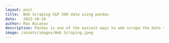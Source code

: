 ```yaml
---
layout: post
title:  Web Scraping S&P 500 data using pandas
date:   2022-10-18
author: Max Bucanov
description: Pandas is one of the easiest ways to web scrape the data that you are interested in from a website and then use that data to perform Explaratory Analysis.
image: /assets/images/Web Scraping.jpeg
---
```

